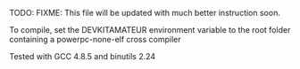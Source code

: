 TODO: FIXME: This file will be updated with much better instruction soon.

To compile, set the DEVKITAMATEUR environment variable to the root folder containing a powerpc-none-elf cross compiler

Tested with GCC 4.8.5 and binutils 2.24 
